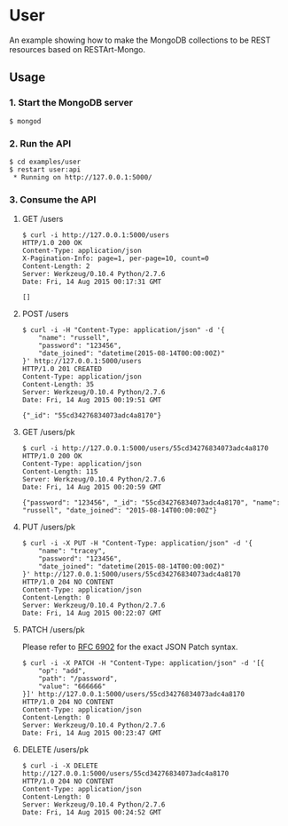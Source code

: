 # User

An example showing how to make the MongoDB collections to be REST resources based on RESTArt-Mongo.


## Usage

### 1. Start the MongoDB server

```
$ mongod
```

### 2. Run the API

```
$ cd examples/user
$ restart user:api
 * Running on http://127.0.0.1:5000/
```

### 3. Consume the API

1. GET /users

    ```
    $ curl -i http://127.0.0.1:5000/users
    HTTP/1.0 200 OK
    Content-Type: application/json
    X-Pagination-Info: page=1, per-page=10, count=0
    Content-Length: 2
    Server: Werkzeug/0.10.4 Python/2.7.6
    Date: Fri, 14 Aug 2015 00:17:31 GMT

    []
    ```

2. POST /users

    ```
    $ curl -i -H "Content-Type: application/json" -d '{
        "name": "russell",
        "password": "123456",
        "date_joined": "datetime(2015-08-14T00:00:00Z)"
    }' http://127.0.0.1:5000/users
    HTTP/1.0 201 CREATED
    Content-Type: application/json
    Content-Length: 35
    Server: Werkzeug/0.10.4 Python/2.7.6
    Date: Fri, 14 Aug 2015 00:19:51 GMT

    {"_id": "55cd34276834073adc4a8170"}
    ```

3. GET /users/pk

    ```
    $ curl -i http://127.0.0.1:5000/users/55cd34276834073adc4a8170
    HTTP/1.0 200 OK
    Content-Type: application/json
    Content-Length: 115
    Server: Werkzeug/0.10.4 Python/2.7.6
    Date: Fri, 14 Aug 2015 00:20:59 GMT

    {"password": "123456", "_id": "55cd34276834073adc4a8170", "name": "russell", "date_joined": "2015-08-14T00:00:00Z"}
    ```

4. PUT /users/pk

    ```
    $ curl -i -X PUT -H "Content-Type: application/json" -d '{
        "name": "tracey",
        "password": "123456",
        "date_joined": "datetime(2015-08-14T00:00:00Z)"
    }' http://127.0.0.1:5000/users/55cd34276834073adc4a8170
    HTTP/1.0 204 NO CONTENT
    Content-Type: application/json
    Content-Length: 0
    Server: Werkzeug/0.10.4 Python/2.7.6
    Date: Fri, 14 Aug 2015 00:22:07 GMT

    ```

5. PATCH /users/pk

    Please refer to [RFC 6902][1] for the exact JSON Patch syntax.

    ```
    $ curl -i -X PATCH -H "Content-Type: application/json" -d '[{
        "op": "add",
        "path": "/password",
        "value": "666666"
    }]' http://127.0.0.1:5000/users/55cd34276834073adc4a8170
    HTTP/1.0 204 NO CONTENT
    Content-Type: application/json
    Content-Length: 0
    Server: Werkzeug/0.10.4 Python/2.7.6
    Date: Fri, 14 Aug 2015 00:23:47 GMT

    ```

6. DELETE /users/pk

    ```
    $ curl -i -X DELETE http://127.0.0.1:5000/users/55cd34276834073adc4a8170
    HTTP/1.0 204 NO CONTENT
    Content-Type: application/json
    Content-Length: 0
    Server: Werkzeug/0.10.4 Python/2.7.6
    Date: Fri, 14 Aug 2015 00:24:52 GMT

    ```


[1]: http://tools.ietf.org/html/rfc6902
